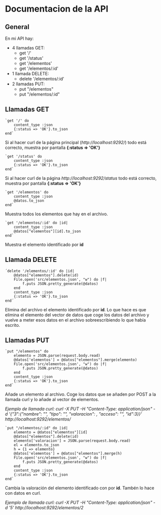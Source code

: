 # Documentacion de la API

## General

En mi API hay:

- 4 llamadas GET:
    - get '/'
    - get '/status'
    - get '/elementos'
    - get '/elementos/:id'
- 1 llamada DELETE:
    - delete '/elementos/:id'
- 2 llamadas PUT:
    - put "/elementos"
    - put "/elementos/:id"

## Llamadas GET
    `get '/' do
		content_type :json
		{:status => 'OK'}.to_json
	end`

Si al hacer curl de la página principal (*http://localhost:9292/*) todo está correcto, muestra por pantalla **{:status => 'OK'}**

    `get '/status' do 
		content_type :json
		{:status => 'OK'}.to_json
	end`

Si al hacer curl de la página *http://localhost:9292/status* todo está correcto, muestra por pantalla **{:status => 'OK'}**

    `get '/elementos' do
		content_type :json
		@datos.to_json
	end`

Muestra todos los elementos que hay en el archivo.

    `get '/elementos/:id' do |id|
		content_type :json
		@datos["elementos"][id].to_json
	end`

Muestra el elemento identificado por **id**

## Llamada DELETE

    ´delete '/elementos/:id' do |id|
		@datos["elementos"].delete(id)
		File.open('src/elementos.json', "w") do |f|
			f.puts JSON.pretty_generate(@datos)
		end
		content_type :json
		{:status => 'OK'}.to_json
	end´

Elimina del archivo el elemento identificado por **id**. Lo que hace es que elimina el elemento del vector de datos que coge los datos del archivo y vuelve a meter esos datos en el archivo sobreescribiendo lo que había escrito.

## Llamadas PUT

    `put "/elementos" do
		elemento = JSON.parse(request.body.read)
		@datos['elementos'] = @datos["elementos"].merge(elemento)
		File.open('src/elementos.json', "w") do |f|
			f.puts JSON.pretty_generate(@datos)
		end
		content_type :json
		{:status => 'OK'}.to_json
	end`

Añade un elemento al archivo. Coge los datos que se añaden por POST a la llamada curl y lo añade al vector de elementos.

*Ejemplo de llamada curl: curl -X PUT -H "Content-Type: application/json" -d '{"3":{"nombre": "", "tipo": "", "valoracion": , "acceso": "", "id":3}}' http://localhost:9292/elementos/*

    `put "/elementos/:id" do |id|
		elemento = @datos["elementos"][id]
		@datos["elementos"].delete(id)
		elemento['valoracion'] = JSON.parse(request.body.read)
		el = elemento.to_json
		h = {1 => elemento}
		@datos['elementos'] = @datos["elementos"].merge(h)
		File.open('src/elementos.json', "w") do |f|
			f.puts JSON.pretty_generate(@datos)
		end
		content_type :json
		{:status => 'OK'}.to_json
	end`

Cambia la valoración del elemento identificado con por **id**. Tambén lo hace con datos en curl.

*Ejemplo de llamada curl: curl -X PUT -H "Content-Type: application/json" -d '5' http://localhost:9292/elementos/2*